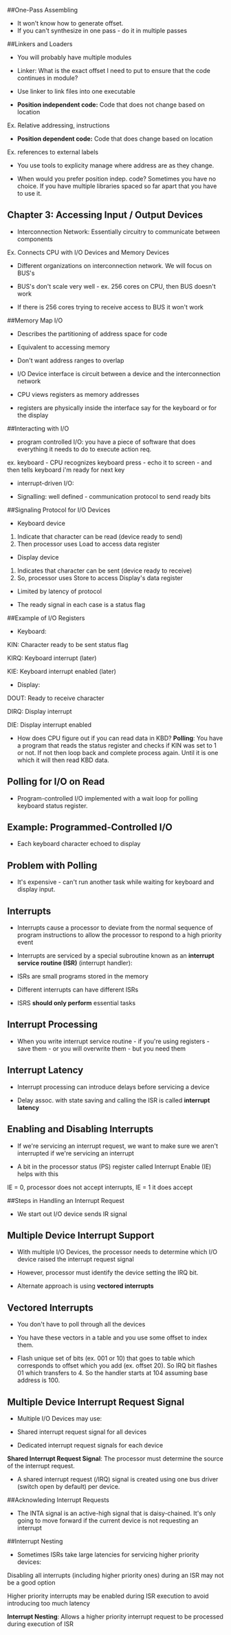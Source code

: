 ##One-Pass Assembling

- It won't know how to generate offset.
- If you can't synthesize in one pass - do it in multiple passes


##Linkers and Loaders

- You will probably have multiple modules

- Linker: What is the exact offset I need to put to ensure that the code continues in module?

- Use linker to link files into one executable

- **Position independent code:** Code that does not change based on location

Ex. Relative addressing, instructions

- **Position dependent code:** Code that does change based on location

Ex. references to external labels

- You use tools to explicity manage where address are as they change.

- When would you prefer position indep. code? Sometimes you have no choice. If you have multiple
libraries spaced so far apart that you have to use it.

## Chapter 3: Accessing Input / Output Devices

- Interconnection Network: Essentially circuitry to communicate between components

Ex. Connects CPU with I/O Devices and Memory Devices

- Different organizations on interconnection network. We will focus on BUS's

- BUS's don't scale very well - ex. 256 cores on CPU, then BUS doesn't work

- If there is 256 cores trying to receive access to BUS it won't work

##Memory Map I/O

- Describes the partitioning of address space for code

- Equivalent to accessing memory

- Don't want address ranges to overlap

- I/O Device interface is circuit between a device and the interconnection network

- CPU views registers as memory addresses

- registers are physically inside the interface say for the keyboard or for the display

##Interacting with I/O

- program controlled I/O: you have a piece of software that does everything it needs to do to execute action req.

ex. keyboard - CPU recognizes keyboard press - echo it to screen - and then tells keyboard i'm ready for next key

- interrupt-driven I/O:

- Signalling: well defined - communication protocol to send ready bits

##Signaling Protocol for I/O Devices

- Keyboard device

1. Indicate that character can be read (device ready to send)
2. Then processor uses Load to access data register

- Display device

1. Indicates that character can be sent (device ready to receive)
2. So, processor uses Store to access Display's data register

- Limited by latency of protocol

- The ready signal in each case is a status flag

##Example of I/O Registers

- Keyboard:

KIN: Character ready to be sent status flag

KIRQ: Keyboard interrupt (later)

KIE: Keyboard interrupt enabled (later)

- Display:

DOUT: Ready to receive character

DIRQ: Display interrupt

DIE: Display interrupt enabled

- How does CPU figure out if you can read data in KBD? **Polling**: You have a program that reads the status register
and checks if KIN was set to 1 or not. If not then loop back and complete process again. Until it is one which it will
then read KBD data. 

## Polling for I/O on Read

- Program-controlled I/O implemented with a wait loop for polling keyboard status register.

## Example: Programmed-Controlled I/O

- Each keyboard character echoed to display


## Problem with Polling

- It's expensive - can't run another task while waiting for keyboard and display input. 

## Interrupts

- Interrupts cause a processor to deviate from the normal sequence of program instructions to allow the processor to respond to a high priority event

- Interrupts are serviced by a special subroutine known as an **interrupt service routine (ISR)** (interrupt handler):

- ISRs are small programs stored in the memory

- Different interrupts can have different ISRs

- ISRS **should only perform** essential tasks


## Interrupt Processing

- When you write interrupt service routine - if you're using registers - save them - or you will overwrite them - but you need them

## Interrupt Latency

- Interrupt processing can introduce delays before servicing a device

- Delay assoc. with state saving and calling the ISR is called **interrupt latency**

## Enabling and Disabling Interrupts

- If we're servicing an interrupt request, we want to make sure we aren't interrupted if we're servicing an interrupt

- A bit in the processor status (PS) register called Interrupt Enable (IE) helps with this

IE = 0, processor does not accept interrupts, IE = 1 it does accept

##Steps in Handling an Interrupt Request

- We start out I/O device sends IR signal

## Multiple Device Interrupt Support

- With multiple I/O Devices, the processor needs to determine which I/O device raised the interrupt request signal

- However, processor must identify the device setting the IRQ bit.

- Alternate approach is using **vectored interrupts**

## Vectored Interrupts

- You don't have to poll through all the devices

- You have these vectors in a table and you use some offset to index them.

- Flash unique set of bits (ex. 001 or 10) that goes to table which corresponds to offset which you add (ex. offset 20). So IRQ bit flashes 01 which transfers to 4. So the handler starts at 104 assuming base address is 100. 

## Multiple Device Interrupt Request Signal

- Multiple I/O Devices may use:

- Shared interrupt request signal for all devices

- Dedicated interrupt request signals for each device

**Shared Interrupt Request Signal**: The processor must determine the source of the interrupt request.

- A shared interrupt request (/IRQ) signal is created using one bus driver (switch open by default) per device.

##Acknowleding Interrupt Requests

- The INTA signal is an active-high signal that is daisy-chained. It's only going to move forward if the current device
is not requesting an interrupt

##Interrupt Nesting

- Sometimes ISRs take large latencies for servicing higher priority devices:

Disabling all interrupts (including higher priority ones) during an ISR may not be a good option

Higher priority interrupts may be enabled during ISR execution to avoid introducing too much latency

**Interrupt Nesting**: Allows a higher priority interrupt request to be processed during execution of ISR
